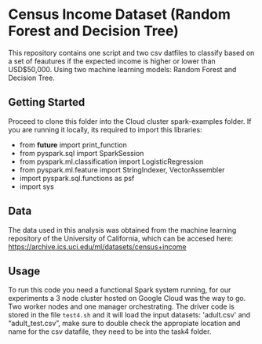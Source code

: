 # Census Income Dataset (Random Forest and Decision Tree) 

This repository contains one script and two csv datfiles to classify based on a set of feautures if the expected income is higher or lower than USD$50,000. Using two machine learning models: Random Forest and Decision Tree.

## Getting Started

Proceed to clone this folder into the Cloud cluster spark-examples folder. If you are running it locally, its required to import this libraries:

* from __future__ import print_function
* from pyspark.sql import SparkSession
* from pyspark.ml.classification import LogisticRegression
* from pyspark.ml.feature import StringIndexer, VectorAssembler
* import pyspark.sql.functions as psf
* import sys

## Data 

The data used in this analysis was obtained from the machine learning repository of the University of California, which can be accesed here:
https://archive.ics.uci.edu/ml/datasets/census+income

## Usage

To run this code you need a functional Spark system running, for our experiments a 3 node cluster hosted on Google Cloud was the way to go. Two worker nodes and one manager orchestrating.
The driver code is stored in the file `test4.sh`  and it will load the input datasets: 'adult.csv' and “adult_test.csv”, make sure to double check the appropiate location and name for the csv datafile, they need to be into the task4 folder.
